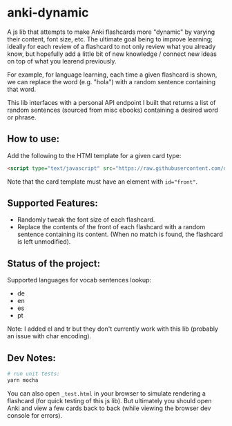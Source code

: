 # anki-dynamic

A js lib that attempts to make Anki flashcards more "dynamic" by varying their content, font size, etc.  The ultimate goal being to improve learning; ideally for each review of a flashcard to not only review what you already know, but hopefully add a little bit of new knowledge / connect new ideas on top of what you learend previously.

For example, for language learning, each time a given flashcard is shown, we can replace the word (e.g. "hola") with a random sentence containing that word.

This lib interfaces with a personal API endpoint I built that returns a list of random sentences (sourced from misc ebooks) containing a desired word or phrase.

## How to use:

Add the following to the HTMl template for a given card type:

````html
<script type="text/javascript" src="https://raw.githubusercontent.com/dangbert/anki-dynamic/master/_dynamicCard.js"></script>
````

Note that the card template must have an element with `id="front"`.


## Supported Features:
* Randomly tweak the font size of each flashcard.
* Replace the contents of the front of each flashcard with a random sentence containing its content.  (When no match is found, the flashcard is left unmodified).

## Status of the project:

Supported languages for vocab sentences lookup:

* de
* en
* es
* pt

Note: I added el and tr but they don't currently work with this lib (probably an issue with char encoding).

## Dev Notes:

````bash
# run unit tests:
yarn mocha
````

You can also open `_test.html` in your browser to simulate rendering a flashcard (for quick testing of this js lib).  But ultimately you should open Anki and view a few cards back to back (while viewing the browser dev console for errors).